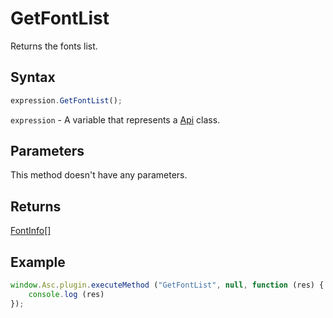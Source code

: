 # GetFontList

Returns the fonts list.

## Syntax

```javascript
expression.GetFontList();
```

`expression` - A variable that represents a [Api](../Api.md) class.

## Parameters

This method doesn't have any parameters.

## Returns

[FontInfo[]](../../Enumeration/FontInfo.md)

## Example

```javascript editor-pptx
window.Asc.plugin.executeMethod ("GetFontList", null, function (res) {
    console.log (res)
});
```

